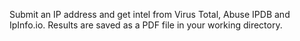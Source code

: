 Submit an IP address and get intel from Virus Total, Abuse IPDB and IpInfo.io.
Results are saved as a PDF file in your working directory.
